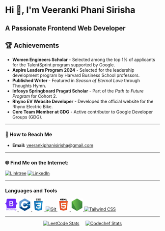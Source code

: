 # Hi 👋, I'm Veeranki Phani Sirisha

## A Passionate Frontend Web Developer

## 🏆 Achievements

- **Women Engineers Scholar** - Selected among the top 1% of applicants for the TalentSprint program supported by Google.
- **Aspire Leaders Program 2024** - Selected for the leadership development program by Harvard Business School professors.
- **Published Writer** - Featured in *Season of Eternal Love* through Thoughts Hymn.
- **Infosys Springboard Pragati Scholar** - Part of the *Path to Future Program* for Cohort 2.
- **Rhyno EV Website Developer** - Developed the official website for the Rhyno Electric Bike.
- **Core Team Member at GDG** - Active contributor to Google Developer Groups (GDG).


---

### 📧 How to Reach Me

- **Email:** [veerankiphanisirisha@gmail.com](mailto:veerankiphanisirisha@gmail.com)

---

### 🌐 Find Me on the Internet:
[![Linktree](https://img.shields.io/badge/Linktree-%23000000.svg?logo=linktree&logoColor=white)](https://linktr.ee/veera__siri) 
[![LinkedIn](https://img.shields.io/badge/LinkedIn-%230077B5.svg?logo=linkedin&logoColor=white)](https://www.linkedin.com/in/veeranki-phani-sirisha-423179249/) 

---


### Languages and Tools

<p align="left">
  <a href="https://getbootstrap.com" target="_blank" rel="noreferrer">
    <img src="https://raw.githubusercontent.com/devicons/devicon/master/icons/bootstrap/bootstrap-plain-wordmark.svg" alt="Bootstrap" width="40" height="40"/>
  </a>
  <a href="https://www.w3schools.com/cpp/" target="_blank" rel="noreferrer">
    <img src="https://raw.githubusercontent.com/devicons/devicon/master/icons/cplusplus/cplusplus-original.svg" alt="C++" width="40" height="40"/>
  </a>
  <a href="https://www.w3schools.com/css/" target="_blank" rel="noreferrer">
    <img src="https://raw.githubusercontent.com/devicons/devicon/master/icons/css3/css3-original-wordmark.svg" alt="CSS3" width="40" height="40"/>
  </a>
  <a href="https://git-scm.com/" target="_blank" rel="noreferrer">
    <img src="https://www.vectorlogo.zone/logos/git-scm/git-scm-icon.svg" alt="Git" width="40" height="40"/>
  </a>
  <a href="https://www.w3.org/html/" target="_blank" rel="noreferrer">
    <img src="https://raw.githubusercontent.com/devicons/devicon/master/icons/html5/html5-original-wordmark.svg" alt="HTML5" width="40" height="40"/>
  </a>

  <a href="https://nodejs.org/" target="_blank" rel="noreferrer">
    <img src="https://raw.githubusercontent.com/devicons/devicon/master/icons/nodejs/nodejs-original.svg" alt="Node.js" width="40" height="40"/>
  </a>
  <a href="https://tailwindcss.com/" target="_blank" rel="noreferrer">
    <img src="https://www.vectorlogo.zone/logos/tailwindcss/tailwindcss-icon.svg" alt="Tailwind CSS" width="40" height="40"/>
  </a>
</p>

---



<div style="display: flex; justify-content: center; align-items: center; gap: 20px;">
  <!-- Leetcode Stats -->
  <div>
    <a href="https://leetcode.com/u/veerankiphanisirisha/">
      <img src="https://leetcard.jacoblin.cool/veerankiphanisirisha?theme=dark&font=Barlow%20Semi%20Condensed&ext=heatmap" alt="LeetCode Stats">
    </a>
  </div>

  <!-- Codechef Stats -->
  <div>
    <a href="https://www.codechef.com/users/phanisirisha">
     <img src="https://leetcard.jacoblin.cool/phanisirisha?theme=dark&font=Barlow%20Semi%20Condensed&ext=heatmap" alt="Codechef Stats">
    </a>
  </div>
</div>
